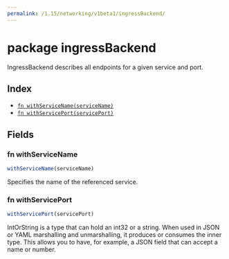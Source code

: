 ```yaml
---
permalink: /1.15/networking/v1beta1/ingressBackend/
---
```


# package ingressBackend

IngressBackend describes all endpoints for a given service and port.

## Index

* [`fn withServiceName(serviceName)`](#fn-withservicename)
* [`fn withServicePort(servicePort)`](#fn-withserviceport)

## Fields

### fn withServiceName

```ts
withServiceName(serviceName)
```

Specifies the name of the referenced service.

### fn withServicePort

```ts
withServicePort(servicePort)
```

IntOrString is a type that can hold an int32 or a string.  When used in JSON or YAML marshalling and unmarshalling, it produces or consumes the inner type.  This allows you to have, for example, a JSON field that can accept a name or number.